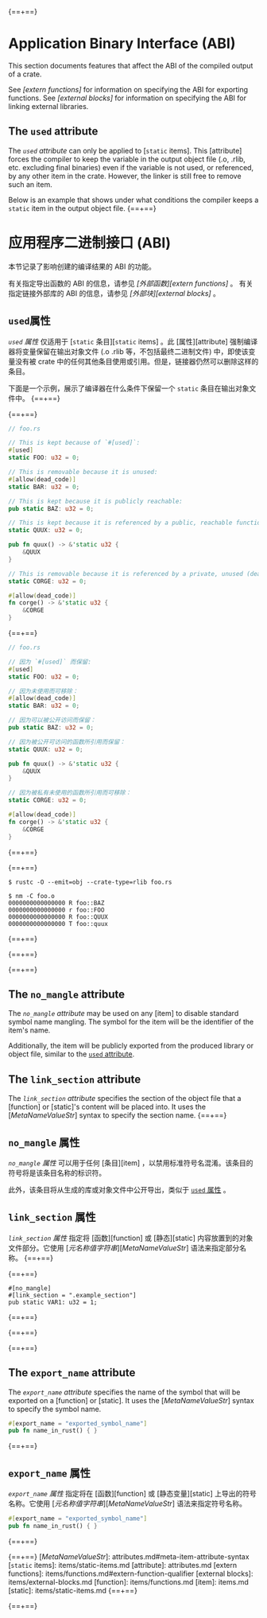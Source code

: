 {==+==}
# Application Binary Interface (ABI)

This section documents features that affect the ABI of the compiled output of
a crate.

See *[extern functions]* for information on specifying the ABI for exporting
functions. See *[external blocks]* for information on specifying the ABI for
linking external libraries.

## The `used` attribute

The *`used` attribute* can only be applied to [`static` items]. This [attribute] forces the
compiler to keep the variable in the output object file (.o, .rlib, etc. excluding final binaries)
even if the variable is not used, or referenced, by any other item in the crate.
However, the linker is still free to remove such an item.

Below is an example that shows under what conditions the compiler keeps a `static` item in the
output object file.
{==+==}
# 应用程序二进制接口 (ABI)

本节记录了影响创建的编译结果的 ABI 的功能。

有关指定导出函数的 ABI 的信息，请参见 *[外部函数][extern functions]* 。 有关指定链接外部库的 ABI 的信息，请参见 *[外部块][external blocks]* 。

## `used`属性

*`used` 属性* 仅适用于 [`static` 条目][`static` items] 。此 [属性][attribute] 强制编译器将变量保留在输出对象文件 (.o .rlib 等，不包括最终二进制文件) 中，即使该变量没有被 crate 中的任何其他条目使用或引用。但是，链接器仍然可以删除这样的条目。

下面是一个示例，展示了编译器在什么条件下保留一个 `static` 条目在输出对象文件中。
{==+==}


{==+==}
``` rust
// foo.rs

// This is kept because of `#[used]`:
#[used]
static FOO: u32 = 0;

// This is removable because it is unused:
#[allow(dead_code)]
static BAR: u32 = 0;

// This is kept because it is publicly reachable:
pub static BAZ: u32 = 0;

// This is kept because it is referenced by a public, reachable function:
static QUUX: u32 = 0;

pub fn quux() -> &'static u32 {
    &QUUX
}

// This is removable because it is referenced by a private, unused (dead) function:
static CORGE: u32 = 0;

#[allow(dead_code)]
fn corge() -> &'static u32 {
    &CORGE
}
```
{==+==}
``` rust
// foo.rs

// 因为 `#[used]` 而保留:
#[used]
static FOO: u32 = 0;

// 因为未使用而可移除：
#[allow(dead_code)]
static BAR: u32 = 0;

// 因为可以被公开访问而保留：
pub static BAZ: u32 = 0;

// 因为被公开可访问的函数所引用而保留：
static QUUX: u32 = 0;

pub fn quux() -> &'static u32 {
    &QUUX
}

// 因为被私有未使用的函数所引用而可移除：
static CORGE: u32 = 0;

#[allow(dead_code)]
fn corge() -> &'static u32 {
    &CORGE
}
```
{==+==}


{==+==}
``` console
$ rustc -O --emit=obj --crate-type=rlib foo.rs

$ nm -C foo.o
0000000000000000 R foo::BAZ
0000000000000000 r foo::FOO
0000000000000000 R foo::QUUX
0000000000000000 T foo::quux
```
{==+==}

{==+==}


{==+==}
## The `no_mangle` attribute

The *`no_mangle` attribute* may be used on any [item] to disable standard
symbol name mangling. The symbol for the item will be the identifier of the
item's name.

Additionally, the item will be publicly exported from the produced library or
object file, similar to the [`used` attribute](#the-used-attribute).

## The `link_section` attribute

The *`link_section` attribute* specifies the section of the object file that a
[function] or [static]'s content will be placed into. It uses the
[_MetaNameValueStr_] syntax to specify the section name.
{==+==}
## `no_mangle` 属性

*`no_mangle` 属性* 可以用于任何 [条目][item] ，以禁用标准符号名混淆。该条目的符号将是该条目名称的标识符。

此外，该条目将从生成的库或对象文件中公开导出，类似于 [`used` 属性](#the-used-attribute) 。

## `link_section` 属性

*`link_section` 属性* 指定将 [函数][function] 或 [静态][static] 内容放置到的对象文件部分。它使用 [_元名称值字符串_][_MetaNameValueStr_] 语法来指定部分名称。
{==+==}


{==+==}
<!-- no_run: don't link. The format of the section name is platform-specific. -->
```rust,no_run
#[no_mangle]
#[link_section = ".example_section"]
pub static VAR1: u32 = 1;
```
{==+==}

{==+==}


{==+==}
## The `export_name` attribute

The *`export_name` attribute* specifies the name of the symbol that will be
exported on a [function] or [static]. It uses the [_MetaNameValueStr_] syntax
to specify the symbol name.

```rust
#[export_name = "exported_symbol_name"]
pub fn name_in_rust() { }
```
{==+==}
## `export_name` 属性

*`export_name` 属性* 指定将在 [函数][function] 或 [静态变量][static] 上导出的符号名称。它使用 [_元名称值字符串_][_MetaNameValueStr_] 语法来指定符号名称。

```rust
#[export_name = "exported_symbol_name"]
pub fn name_in_rust() { }
```
{==+==}


{==+==}
[_MetaNameValueStr_]: attributes.md#meta-item-attribute-syntax
[`static` items]: items/static-items.md
[attribute]: attributes.md
[extern functions]: items/functions.md#extern-function-qualifier
[external blocks]: items/external-blocks.md
[function]: items/functions.md
[item]: items.md
[static]: items/static-items.md
{==+==}

{==+==}